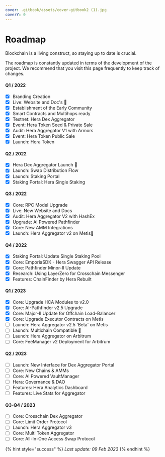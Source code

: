 ```yaml
---
cover: .gitbook/assets/cover-gitbook2 (1).jpg
coverY: 0
---
```


# Roadmap

Blockchain is a living construct, so staying up to date is crucial.

The roadmap is constantly updated in terms of the development of the project. We recommend that you visit this page frequently to keep track of changes.

#### Q1 / 2022

* [x] Branding Creation
* [x] Live: Website and Doc's :tada:
* [x] Establishment of the Early Community
* [x] Smart Contracts and Multihops ready
* [x] Testnet: Hera Dex Aggregator
* [x] Event: Hera Token Seed & Private Sale
* [x] Audit: Hera Aggregator V1 with Armors
* [x] Event: Hera Token Public Sale
* [x] Launch: Hera Token

#### Q2 / 2022

* [x] Hera Dex Aggregator Launch :tada:
* [x] Launch: Swap Distribution Flow
* [x] Launch: Staking Portal
* [x] Staking Portal: Hera Single Staking

#### Q3 / 2022

* [x] Core: RPC Model Upgrade
* [x] Live: New Website and Docs
* [x] Audit: Hera Aggregator V2 with HashEx
* [x] Upgrade: AI Powered Pathfinder
* [x] Core: New AMM Integrations
* [x] Launch: Hera Aggregator v2 on Metis:tada:

#### Q4 / 2022

* [x] Staking Portal: Update Single Staking Pool
* [x] Core: EmporiaSDK - Hera Swagger API Release
* [x] Core: Pathfinder Minor-II Update
* [x] Research: Using LayerZero for Crosschain Messenger
* [x] Features: ChainFinder by Hera Rebuilt

#### Q1 / 2023

* [x] Core: Upgrade HCA Modules to v2.0
* [x] Core: AI-Pathfinder v2.5 Upgrade
* [x] Core: Major-II Update for Offchain Load-Balancer
* [x] Core: Upgrade Executor Contracts on Metis
* [ ] Launch: Hera Aggregator v2.5 'Beta' on Metis
* [ ] Launch: Multichain Compatible :tada:
* [ ] Launch: Hera Aggregator on Arbitrum
* [ ] Core: FeeManager v2 Deployment for Arbitrum

#### Q2 / 2023

* [ ] Launch: New Interface for Dex Aggregator Portal
* [ ] Core: New Chains & AMMs
* [ ] Core: AI Powered VaultManager
* [ ] Hera: Governance & DAO
* [ ] Features: Hera Analytics Dashboard
* [ ] Features: Live Stats for Aggregator

#### Q3-Q4 / 2023

* [ ] Core: Crosschain Dex Aggregator
* [ ] Core: Limit Order Protocol
* [ ] Launch: Hera Aggregator v3
* [ ] Core: Multi Token Aggregator
* [ ] Core: All-In-One Access Swap Protocol

{% hint style="success" %}
_Last update: 09 Feb 2023_
{% endhint %}
